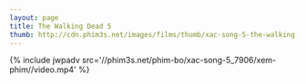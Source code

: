 ```yaml
---
layout: page
title: The Walking Dead 5
thumb: http://cdn.phim3s.net/images/films/thumb/xac-song-5-the-walking-dead-5-2014.jpg
---
```

{% include jwpadv src='//phim3s.net/phim-bo/xac-song-5_7906/xem-phim//video.mp4' %}